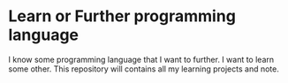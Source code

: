 # Learn or Further programming language

I know some programming language that I want to further. I want to learn some other. This repository will contains all my learning projects and note.
